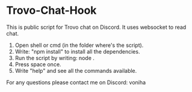 # Trovo-Chat-Hook
This is public script for Trovo chat on Discord. It uses websocket to read chat.

1. Open shell or cmd (in the folder where's the script).
2. Write: "npm install" to install all the dependencies.
3. Run the script by writing: node .
4. Press space once.
5. Write "help" and see all the commands available.

For any questions please contact me on Discord: voniha
